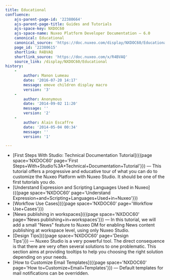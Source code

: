 ```yaml
---
title: Educational
confluence:
    ajs-parent-page-id: '22380664'
    ajs-parent-page-title: Guides and Tutorials
    ajs-space-key: NXDOC60
    ajs-space-name: Nuxeo Platform Developer Documentation — 6.0
    canonical: Educational
    canonical_source: 'https://doc.nuxeo.com/display/NXDOC60/Educational'
    page_id: '22380615'
    shortlink: R4BVAQ
    shortlink_source: 'https://doc.nuxeo.com/x/R4BVAQ'
    source_link: /display/NXDOC60/Educational
history:
    - 
        author: Manon Lumeau
        date: '2016-07-20 14:17'
        message: emove children display macro
        version: '3'
    - 
        author: Anonymous
        date: '2014-09-02 11:20'
        message: ''
        version: '2'
    - 
        author: Alain Escaffre
        date: '2014-05-04 00:34'
        message: ''
        version: '1'

---
```

*   [First Steps With Studio: Technical Documentation Tutorial]({{page space='NXDOC60' page='First Steps+With+Studio%3A+Technical+Documentation+Tutorial'}})&nbsp;&mdash;&nbsp;<span class="smalltext">This tutorial offers a progressive and educative tour of what you can do to customize the Nuxeo Platform with Nuxeo Studio. It should be one of the first tutorials you do.</span>
*   [Understand Expression and Scripting Languages Used in Nuxeo]({{page space='NXDOC60' page='Understand Expression+and+Scripting+Languages+Used+in+Nuxeo'}})
*   [Workflow Use Cases]({{page space='NXDOC60' page='Workflow Use+Cases'}})
*   [News publishing in workspaces]({{page space='NXDOC60' page='News publishing+in+workspaces'}})&nbsp;&mdash;&nbsp;<span class="smalltext">In this tutorial, we will add a small "News" feature to Nuxeo DM for enabling News content publishing at workspace level, using only Nuxeo Studio.</span>
*   [Design Tips]({{page space='NXDOC60' page='Design Tips'}})&nbsp;&mdash;&nbsp;<span class="smalltext">Nuxeo Studio is a very powerful tool. The direct consequence is that there are very often several solutions to one problematic. This section aims at providing tooltips to help you choosing the right solution depending on your needs.</span>
*   [How to Customize Email Templates]({{page space='NXDOC60' page='How to+Customize+Email+Templates'}})&nbsp;&mdash;&nbsp;<span class="smalltext">Default templates for mail notifications can be overridden.&nbsp;</span>